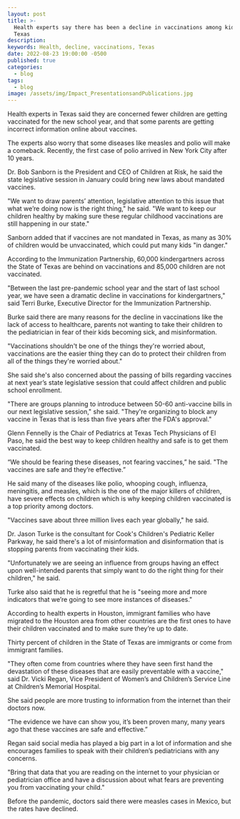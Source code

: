 ```yaml
---
layout: post
title: >-
  Health experts say there has been a decline in vaccinations among kids in
  Texas
description:
keywords: Health, decline, vaccinations, Texas
date: 2022-08-23 19:00:00 -0500
published: true
categories:
  - blog
tags:
  - blog
image: /assets/img/Impact_PresentationsandPublications.jpg
---
```

Health experts in Texas said they are concerned fewer children are getting vaccinated for the new school year, and that some parents are getting incorrect information online about vaccines.

The experts also worry that some diseases like measles and polio will make a comeback. Recently, the first case of polio arrived in New York City after 10 years.

Dr. Bob Sanborn is the President and CEO of Children at Risk, he said the state legislative session in January could bring new laws about mandated vaccines.

"We want to draw parents’ attention, legislative attention to this issue that what we’re doing now is the right thing," he said. "We want to keep our children healthy by making sure these regular childhood vaccinations are still happening in our state."

Sanborn added that if vaccines are not mandated in Texas, as many as 30% of children would be unvaccinated, which could put many kids "in danger."

According to the Immunization Partnership, 60,000 kindergartners across the State of Texas are behind on vaccinations and 85,000 children are not vaccinated.

"Between the last pre-pandemic school year and the start of last school year, we have seen a dramatic decline in vaccinations for kindergartners," said Terri Burke, Executive Director for the Immunization Partnership.

Burke said there are many reasons for the decline in vaccinations like the lack of access to healthcare, parents not wanting to take their children to the pediatrician in fear of their kids becoming sick, and misinformation.

"Vaccinations shouldn't be one of the things they're worried about, vaccinations are the easier thing they can do to protect their children from all of the things they're worried about."

She said she's also concerned about the passing of bills regarding vaccines at next year’s state legislative session that could affect children and public school enrollment.

"There are groups planning to introduce between 50-60 anti-vaccine bills in our next legislative session," she said. "They're organizing to block any vaccine in Texas that is less than five years after the FDA's approval."

Glenn Fennelly is the Chair of Pediatrics at Texas Tech Physicians of El Paso, he said the best way to keep children healthy and safe is to get them vaccinated.

“We should be fearing these diseases, not fearing vaccines,” he said. "The vaccines are safe and they’re effective.”

He said many of the diseases like polio, whooping cough, influenza, meningitis, and measles, which is the one of the major killers of children, have severe effects on children which is why keeping children vaccinated is a top priority among doctors.

"Vaccines save about three million lives each year globally," he said.

Dr. Jason Turke is the consultant for Cook's Children's Pediatric Keller Parkway, he said there's a lot of misinformation and disinformation that is stopping parents from vaccinating their kids.

"Unfortunately we are seeing an influence from groups having an effect upon well-intended parents that simply want to do the right thing for their children," he said.

Turke also said that he is regretful that he is "seeing more and more indicators that we’re going to see more instances of diseases."

According to health experts in Houston, immigrant families who have migrated to the Houston area from other countries are the first ones to have their children vaccinated and to make sure they’re up to date.

Thirty percent of children in the State of Texas are immigrants or come from immigrant families.

"They often come from countries where they have seen first hand the devastation of these diseases that are easily preventable with a vaccine," said Dr. Vicki Regan, Vice President of Women’s and Children’s Service Line at Children’s Memorial Hospital.

She said people are more trusting to information from the internet than their doctors now.

“The evidence we have can show you, it’s been proven many, many years ago that these vaccines are safe and effective.”

Regan said social media has played a big part in a lot of information and she encourages families to speak with their children’s pediatricians with any concerns.

"Bring that data that you are reading on the internet to your physician or pediatrician office and have a discussion about what fears are preventing you from vaccinating your child."

Before the pandemic, doctors said there were measles cases in Mexico, but the rates have declined.

&nbsp;

&nbsp;